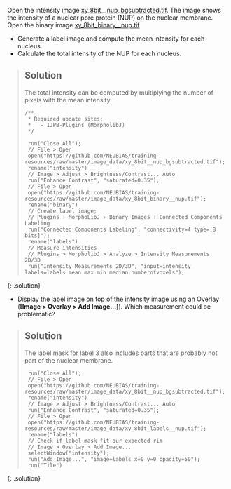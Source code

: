 Open the intensity image 
[xy_8bit__nup_bgsubtracted.tif](https://github.com/NEUBIAS/training-resources/raw/master/image_data/xy_8bit__nup_bgsubtracted.tif). The image
shows the intensity of a nuclear pore protein (NUP) on the nuclear membrane. Open the binary image [xy_8bit_binary__nup.tif](https://github.com/NEUBIAS/training-resources/raw/master/image_data/xy_8bit_binary__nup.tif)

- Generate a label image and compute the mean intensity for each nucleus. 
- Calculate the total intensity of the NUP for each nucleus.


> ## Solution
> The total intensity can be computed by multiplying the number of pixels with the mean intensity.
> ```
> /**
>  * Required update sites: 
>  *   - IJPB-Plugins (MorpholibJ)
>  */
>
>  run("Close All");
>  // File > Open
>  open("https://github.com/NEUBIAS/training-resources/raw/master/image_data/xy_8bit__nup_bgsubtracted.tif");
>  rename("intensity")
>  // Image > Adjust > Brightness/Contrast... Auto
>  run("Enhance Contrast", "saturated=0.35");
>  // File > Open
>  open("https://github.com/NEUBIAS/training-resources/raw/master/image_data/xy_8bit_binary__nup.tif");
>  rename("binary")
>  // Create label image;  
>  // Plugins › MorphoLibJ › Binary Images › Connected Components Labeling
>  run("Connected Components Labeling", "connectivity=4 type=[8 bits]");
>  rename("labels")
>  // Measure intensities
>  // Plugins > MorpholibJ > Analyze > Intensity Measurements 2D/3D
>  run("Intensity Measurements 2D/3D", "input=intensity labels=labels mean max min median numberofvoxels");
> ```
{: .solution}

 - Display the label image on top of the intensity image using an Overlay (**[Image > Overlay > Add Image...]**). 
Which measurement could be problematic?

> ## Solution
> The label mask for label 3 also includes parts that are probably not part of the nuclear membrane. 
> ```
>  run("Close All");
>  // File > Open
>  open("https://github.com/NEUBIAS/training-resources/raw/master/image_data/xy_8bit__nup_bgsubtracted.tif");
>  rename("intensity")
>  // Image > Adjust > Brightness/Contrast... Auto
>  run("Enhance Contrast", "saturated=0.35");
>  // File > Open
>  open("https://github.com/NEUBIAS/training-resources/raw/master/image_data/xy_8bit_labels__nup.tif");
>  rename("labels")
>  // Check if label mask fit our expected rim
>  // Image > Overlay > Add Image...
>  selectWindow("intensity");
>  run("Add Image...", "image=labels x=0 y=0 opacity=50");
>  run("Tile")
>```
{: .solution}
